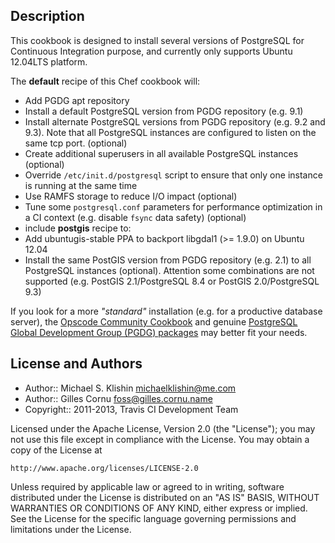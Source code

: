 Description
-----------

This cookbook is designed to install several versions of PostgreSQL for Continuous Integration purpose, and currently only supports Ubuntu 12.04LTS platform.

The **default** recipe of this Chef cookbook will:

* Add PGDG apt repository
* Install a default PostgreSQL version from PGDG repository (e.g. 9.1)
* Install alternate PostgreSQL versions from PGDG repository (e.g. 9.2 and 9.3). Note that all PostgreSQL instances are configured to listen on the same tcp port. (optional)
* Create additional superusers in all available PostgreSQL instances (optional)
* Override `/etc/init.d/postgresql` script to ensure that only one instance is running at the same time
* Use RAMFS storage to reduce I/O impact (optional)
* Tune some `postgresql.conf` parameters for performance optimization in a CI context (e.g. disable `fsync` data safety) (optional)
* include **postgis** recipe to:
 * Add ubuntugis-stable PPA to backport libgdal1 (>= 1.9.0) on Ubuntu 12.04
 * Install the same PostGIS version from PGDG repository (e.g. 2.1) to all PostgreSQL instances (optional). Attention some combinations are not supported (e.g. PostGIS 2.1/PostgreSQL 8.4 or PostGIS 2.0/PostgreSQL 9.3)

If you look for a more *"standard"* installation (e.g. for a productive database server), the [Opscode Community Cookbook](http://community.opscode.com/cookbooks/postgresql) and genuine [PostgreSQL Global Development Group (PGDG) packages](https://wiki.postgresql.org/wiki/Apt) may better fit your needs.

License and Authors
-------------------

* Author:: Michael S. Klishin <michaelklishin@me.com>
* Author:: Gilles Cornu <foss@gilles.cornu.name>
* Copyright:: 2011-2013, Travis CI Development Team

Licensed under the Apache License, Version 2.0 (the "License");
you may not use this file except in compliance with the License.
You may obtain a copy of the License at

    http://www.apache.org/licenses/LICENSE-2.0

Unless required by applicable law or agreed to in writing, software
distributed under the License is distributed on an "AS IS" BASIS,
WITHOUT WARRANTIES OR CONDITIONS OF ANY KIND, either express or implied.
See the License for the specific language governing permissions and
limitations under the License.
